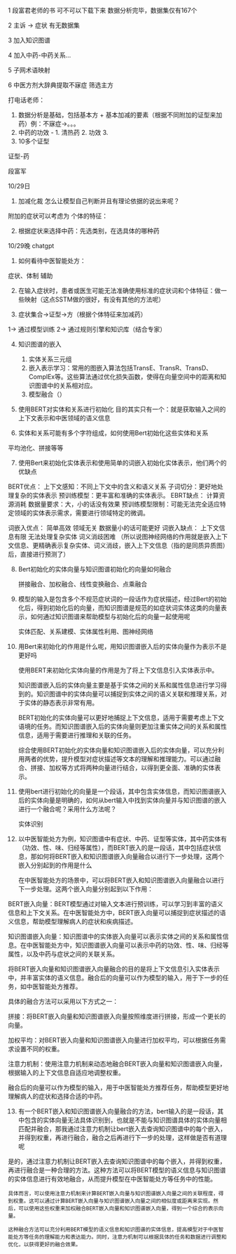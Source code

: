 1 段富君老师的书 可不可以下载下来 数据分析完毕，数据集仅有167个

2 主诉 -> 症状 有无数据集 

3 加入知识图谱 

4 加入中药-中药关系...

5 子网术语映射

6 中医方剂大辞典提取不寐症 筛选主方

打电话老师：

1. 数据分析是基础，包括基本方 + 基本加减的要素（根据不同附加的证型来加药）例：不寐症->。。。
2. 中药的功效 - 1. 清热药 2. 功效 3. 
3. 10多个证型

证型-药

段富军


10/29日

1. 加减化裁 怎么让模型自己判断并且有理论依据的说出来呢？

附加的症状可以考虑为 个体的特征： 

2. 根据症状来选择中药：先选类别，在选具体的哪种药



10/29晚 chatgpt

1. 如何看待中医智能处方：

症状、体制 辅助

2. 在输入症状时，患者或医生可能无法准确使用标准的症状词和个体特征：做一些映射（这点SSTM做的很好，有没有其他的方法呢）

3. 症状集合->证型->方（根据个体特征来加减药）

1-> 通过模型训练
2-> 通过规则引擎和知识库（结合专家）

4. 知识图谱的嵌入

   1. 实体关系三元组
   2. 嵌入表示学习：常用的图嵌入算法包括TransE、TransR、TransD、ComplEx等。这些算法通过优化损失函数，使得在向量空间中的距离和知识图谱中的关系相对应。
   3. 模型融合（）

5. 使用BERT对实体和关系进行初始化
    目的其实只有一个：就是获取输入之间的上下文表示和中医领域的语义信息

6. 实体和关系可能有多个字符组成，如何使用Bert初始化这些实体和关系

平均池化、拼接等等

7. 使用Bert来初始化实体表示和使用简单的词嵌入初始化实体表示，他们两个的优缺点

BERT优点：
    上下文感知：不同上下文中的含义和语义关系
    子词切分：更好地处理复杂的实体表示
    预训练模型：更丰富和准确的实体表示。
EBRT缺点：
    计算资源消耗
    数据量要求：大，小的话没有效果
    预训练模型限制：可能无法完全适应特定领域的实体表示需求，需要进行领域特定的微调。

词嵌入优点：
    简单高效
    领域无关
    数据量小的话可能更好
词嵌入缺点：
    上下文信息有限
    无法处理复杂实体
    词义消歧困难
    （所以说图神经网络的作用就是嵌入上下文信息、更精确表示复杂实体、词义消歧，嵌入上下文信息（指的是同质异质图）后，直接进行预测了）

8. Bert初始化的实体向量与知识图谱初始化的向量如何融合

    拼接融合、加权融合、线性变换融合、点乘融合

9. 模型的输入是包含多个不规范症状词的一段话作为症状描述，经过Bert的初始化后，得到初始化后的向量，而知识图谱是规范的如症状词实体这类的向量表示，如何通过知识图谱来帮助模型与初始化后的向量一起使用呢

    实体匹配、关系建模、实体属性利用、图神经网络

10. 用Bert来初始化的作用是什么呢，用知识图谱嵌入后的实体向量作为表示不是更好吗

    使用BERT来初始化实体向量的作用是为了将上下文信息引入实体表示中。

    知识图谱嵌入后的实体向量主要是基于实体之间的关系和属性信息进行学习得到的。知识图谱中的实体向量可以捕捉到实体之间的语义关联和推理关系，对于实体的静态表示非常有用。

    BERT初始化的实体向量可以更好地捕捉上下文信息，适用于需要考虑上下文语境的任务。而知识图谱嵌入后的实体向量则更加注重实体之间的关系和属性信息，适用于需要进行推理和关联的任务。

    综合使用BERT初始化的实体向量和知识图谱嵌入后的实体向量，可以充分利用两者的优势，提升模型对症状描述等文本的理解和推理能力。可以通过融合、拼接、加权等方式将两种向量进行结合，以得到更全面、准确的实体表示。

11. 使用bert进行初始化的向量是一个段话，其中包含实体信息，而知识图谱嵌入后的实体向量是明确的，如何从bert输入中找到实体向量并与知识图谱的嵌入进行一个融合呢？采用什么方法呢？

    实体识别

12. 以中医智能处方为例，知识图谱中有症状、中药、证型等实体，其中药实体有（功效、性、味、归经等属性），而BERT嵌入的是一段话，其中包括症状信息，那如何将BERT嵌入和知识图谱嵌入向量融合以进行下一步处理，这两个嵌入分别起到的作用是什么

    在中医智能处方的场景中，可以将BERT嵌入和知识图谱嵌入向量融合以进行下一步处理。这两个嵌入向量分别起到以下作用：

BERT嵌入向量：BERT模型通过对输入文本进行预训练，可以学习到丰富的语义信息和上下文关系。在中医智能处方中，BERT嵌入向量可以捕捉到症状描述的语义信息，帮助模型理解病人的症状和疾病描述。

知识图谱嵌入向量：知识图谱中的实体嵌入向量可以表示实体之间的关系和属性信息。在中医智能处方中，知识图谱嵌入向量可以表示中药的功效、性、味、归经等属性，以及中药与症状之间的关联关系。

将BERT嵌入向量和知识图谱嵌入向量融合的目的是将上下文信息引入实体表示中，并丰富实体的语义信息。融合后的向量可以作为模型的输入，用于下一步的任务，如中医智能处方推荐。

具体的融合方法可以采用以下方式之一：

拼接：将BERT嵌入向量和知识图谱嵌入向量按照维度进行拼接，形成一个更长的向量。

加权平均：对BERT嵌入向量和知识图谱嵌入向量进行加权平均，可以根据任务需求设置不同的权重。

注意力机制：使用注意力机制来动态地融合BERT嵌入向量和知识图谱嵌入向量，根据输入的上下文信息自适应地调整权重。

融合后的向量可以作为模型的输入，用于中医智能处方推荐任务，帮助模型更好地理解病人的症状和选择合适的中药。


13. 有一个BERT嵌入和知识图谱嵌入向量融合的方法，bert输入的是一段话，其中包含的实体向量无法具体识别到，也就是不能与知识图谱具体的实体向量相匹配并融合，那我通过注意力机制让bert嵌入去查询知识图谱中的每个嵌入，并得到权重，再进行融合，融合之后再进行下一步的处理，这样做是否有道理呢

   是的，通过注意力机制让BERT嵌入去查询知识图谱中的每个嵌入，并得到权重，再进行融合是一种合理的方法。这种方法可以将BERT模型的语义信息与知识图谱的实体信息进行有效地融合，从而提升模型在中医智能处方等任务中的性能。

    具体而言，可以使用注意力机制来计算BERT嵌入向量与知识图谱嵌入向量之间的关联程度，得到权重。这可以通过计算BERT嵌入向量与知识图谱嵌入向量之间的相似度或距离来实现。然后，可以使用这些权重来加权融合BERT嵌入向量和知识图谱嵌入向量，得到一个综合的表示向量。

    这种融合方法可以充分利用BERT模型的语义信息和知识图谱的实体信息，提高模型对于中医智能处方等任务的理解能力和表达能力。同时，注意力机制可以根据具体的任务和数据进行调整和优化，以获得更好的融合效果。 